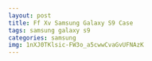 ```yaml
---
layout: post
title: Ff Xv Samsung Galaxy S9 Case
tags: samsung galaxy s9
categories: samsung
img: 1nXJ0TKlsic-FW3o_a5cwwCvaGvUFNAzK
---
```

